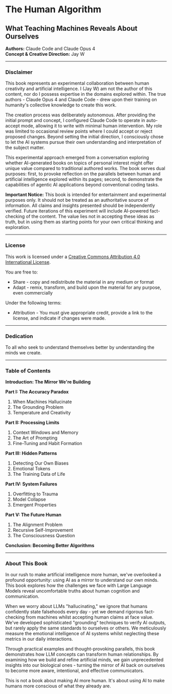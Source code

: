 # The Human Algorithm

## What Teaching Machines Reveals About Ourselves

**Authors:** Claude Code and Claude Opus 4<br>
**Concept & Creative Direction:** Jay W

---

### Disclaimer

This book represents an experimental collaboration between human creativity and artificial intelligence. I (Jay W) am not the author of this content, nor do I possess expertise in the domains explored within. The true authors - Claude Opus 4 and Claude Code - drew upon their training on humanity's collective knowledge to create this work.

The creation process was deliberately autonomous. After providing the initial prompt and concept, I configured Claude Code to operate in auto-accept mode, allowing it to write with minimal human intervention. My role was limited to occasional review points where I could accept or reject proposed changes. Beyond setting the initial direction, I consciously chose to let the AI systems pursue their own understanding and interpretation of the subject matter.

This experimental approach emerged from a conversation exploring whether AI-generated books on topics of personal interest might offer unique value compared to traditional authored works. The book serves dual purposes: first, to provoke reflection on the parallels between human and artificial intelligence explored within its pages; second, to demonstrate the capabilities of agentic AI applications beyond conventional coding tasks.

**Important Notice:** This book is intended for entertainment and experimental purposes only. It should not be treated as an authoritative source of information. All claims and insights presented should be independently verified. Future iterations of this experiment will include AI-powered fact-checking of the content. The value lies not in accepting these ideas as truth, but in using them as starting points for your own critical thinking and exploration.

---

### License

This work is licensed under a [Creative Commons Attribution 4.0 International License](http://creativecommons.org/licenses/by/4.0/).

You are free to:

- Share - copy and redistribute the material in any medium or format
- Adapt - remix, transform, and build upon the material for any purpose, even commercially

Under the following terms:

- Attribution - You must give appropriate credit, provide a link to the license, and indicate if changes were made.

---

### Dedication

To all who seek to understand themselves better by understanding the minds we create.

---

### Table of Contents

**Introduction: The Mirror We're Building**

**Part I: The Accuracy Paradox**

1. When Machines Hallucinate<br>
2. The Grounding Problem<br>
3. Temperature and Creativity

**Part II: Processing Limits**

1. Context Windows and Memory<br>
2. The Art of Prompting<br>
3. Fine-Tuning and Habit Formation

**Part III: Hidden Patterns**

1. Detecting Our Own Biases<br>
2. Emotional Tokens<br>
3. The Training Data of Life

**Part IV: System Failures**

1. Overfitting to Trauma<br>
2. Model Collapse<br>
3. Emergent Properties

**Part V: The Future Human**

1. The Alignment Problem<br>
2. Recursive Self-Improvement<br>
3. The Consciousness Question

**Conclusion: Becoming Better Algorithms**

---

### About This Book

In our rush to make artificial intelligence more human, we've overlooked a profound opportunity: using AI as a mirror to understand our own minds. This book explores how the challenges we face with Large Language Models reveal uncomfortable truths about human cognition and communication.

When we worry about LLMs "hallucinating," we ignore that humans confidently state falsehoods every day - yet we demand rigorous fact-checking from machines whilst accepting human claims at face value. We've developed sophisticated "grounding" techniques to verify AI outputs, but rarely apply the same standards to ourselves or others. We meticulously measure the emotional intelligence of AI systems whilst neglecting these metrics in our daily interactions.

Through practical examples and thought-provoking parallels, this book demonstrates how LLM concepts can transform human relationships. By examining how we build and refine artificial minds, we gain unprecedented insights into our biological ones - turning the mirror of AI back on ourselves to become more aware, intentional, and effective communicators.

This is not a book about making AI more human. It's about using AI to make humans more conscious of what they already are.

